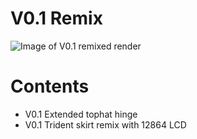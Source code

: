 # V0.1 Remix

![Image of V0.1 remixed render](/v01-remixed-render.png)

# Contents

* V0.1 Extended tophat hinge
* V0.1 Trident skirt remix with 12864 LCD
